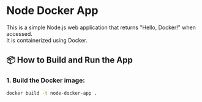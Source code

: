 
# Node Docker App

This is a simple Node.js web application that returns "Hello, Docker!" when accessed.  
It is containerized using Docker.

## 📦 How to Build and Run the App

### 1. Build the Docker image:
```bash
docker build -t node-docker-app .


